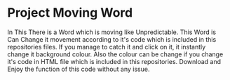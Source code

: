  # Project Moving Word #
In This There is a Word which is moving like Unpredictable.
This Word is Can Change it movement according to it's code which is included in this repositories files.
If you manage to catch it and click on it, it instantly change it background colour.
Also the colour can be change if you change it's code in HTML file which is included in this repositories.
Download and Enjoy the function of this code without any issue.
